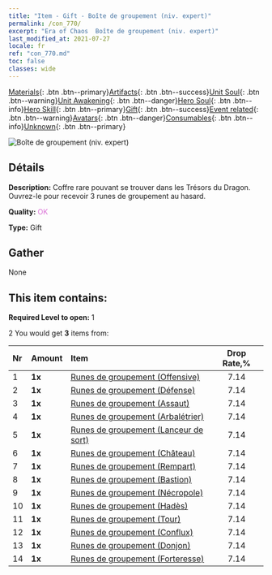 ```yaml
---
title: "Item - Gift - Boîte de groupement (niv. expert)"
permalink: /con_770/
excerpt: "Era of Chaos  Boîte de groupement (niv. expert)"
last_modified_at: 2021-07-27
locale: fr
ref: "con_770.md"
toc: false
classes: wide
---
```

 [Materials](/ItemsFR/){: .btn .btn--primary}[Artifacts](/ItemsFR/Artifacts/){: .btn .btn--success}[Unit Soul](/ItemsFR/UnitSoul/){: .btn .btn--warning}[Unit Awakening](/ItemsFR/UnitAwakening/){: .btn .btn--danger}[Hero Soul](/ItemsFR/HeroSoul/){: .btn .btn--info}[Hero Skill](/ItemsFR/HeroSkill/){: .btn .btn--primary}[Gift](/ItemsFR/Gift/){: .btn .btn--success}[Event related](/ItemsFR/Events/){: .btn .btn--warning}[Avatars](/ItemsFR/Avatars/){: .btn .btn--danger}[Consumables](/ItemsFR/Consumables/){: .btn .btn--info}[Unknown](/ItemsFR/Unknown/){: .btn .btn--primary}

 ![Boîte de groupement (niv. expert)](/images/t/i_tujianhezi3.png)

## Détails
 **Description:** Coffre rare pouvant se trouver dans les Trésors du Dragon. Ouvrez-le pour recevoir 3 runes de groupement au hasard.

 **Quality:** <span style="color: #DA70D6">OK</span>

 **Type:** Gift

## Gather

  None

## This item contains:

 **Required Level to open:** 1

 2 You would get **3** items  from:

  | Nr | Amount |     Item    | Drop Rate,% |
  |:---|:-------|:------------|:---------:|
  | 1 |  **1x** | [Runes de groupement (Offensive)](/ItemsFR/con_734/) | 7.14 | 
  | 2 |  **1x** | [Runes de groupement (Défense)](/ItemsFR/con_739/) | 7.14 | 
  | 3 |  **1x** | [Runes de groupement (Assaut)](/ItemsFR/con_741/) | 7.14 | 
  | 4 |  **1x** | [Runes de groupement (Arbalétrier)](/ItemsFR/con_742/) | 7.14 | 
  | 5 |  **1x** | [Runes de groupement (Lanceur de sort)](/ItemsFR/con_746/) | 7.14 | 
  | 6 |  **1x** | [Runes de groupement (Château)](/ItemsFR/con_752/) | 7.14 | 
  | 7 |  **1x** | [Runes de groupement (Rempart)](/ItemsFR/con_753/) | 7.14 | 
  | 8 |  **1x** | [Runes de groupement (Bastion)](/ItemsFR/con_754/) | 7.14 | 
  | 9 |  **1x** | [Runes de groupement (Nécropole)](/ItemsFR/con_755/) | 7.14 | 
  | 10 |  **1x** | [Runes de groupement (Hadès)](/ItemsFR/con_777/) | 7.14 | 
  | 11 |  **1x** | [Runes de groupement (Tour)](/ItemsFR/con_785/) | 7.14 | 
  | 12 |  **1x** | [Runes de groupement (Conflux)](/ItemsFR/con_791/) | 7.14 | 
  | 13 |  **1x** | [Runes de groupement (Donjon)](/ItemsFR/con_792/) | 7.14 | 
  | 14 |  **1x** | [Runes de groupement (Forteresse)](/ItemsFR/con_818/) | 7.14 | 
